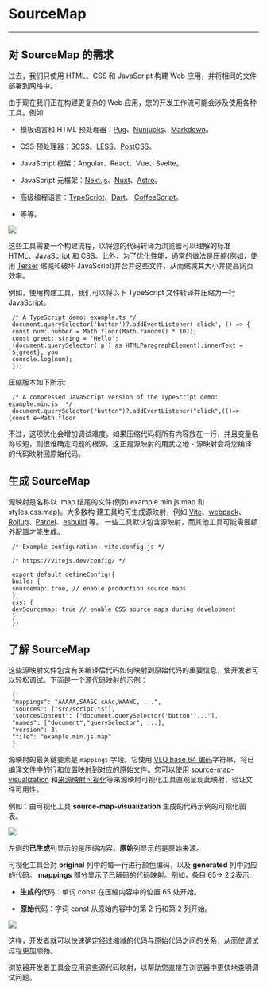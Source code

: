 # SourceMap
---

## 对 SourceMap 的需求

过去，我们只使用 HTML、CSS 和 JavaScript 构建 Web 应用，并将相同的文件部署到网络中。

由于现在我们正在构建更复杂的 Web 应用，您的开发工作流可能会涉及使用各种工具。例如:

- 模板语言和 HTML 预处理器：[Pug](https://pugjs.org/)、[Nunjucks](https://mozilla.github.io/nunjucks/)、[Markdown](https://daringFreball.net/projects/markdown/)。

- CSS 预处理器：[SCSS](https://sass-lang.com/)、[LESS](https://lesscss.org/)、[PostCSS](https://postcss.org/)。

- JavaScript 框架：Angular、React、Vue、Svelte。

- JavaScript 元框架：[Next.js](https://nextjs.org/)、[Nuxt](https://nuxt.com/)、[Astro](https://astro.build/)。

- 高级编程语言：[TypeScript](https://www.typescriptlang.org/)、[Dart](https://dart.dev/tools/dart2js)、
[CoffeeScript](https://coffeescript.org/)。

- 等等。


![](../img/sourcemap_05.png)

这些工具需要一个构建流程，以将您的代码转译为浏览器可以理解的标准 HTML、JavaScript 和 CSS。此外，为了优化性能，通常的做法是压缩(例如，使用 [Terser](https://github.com/terser/terser) 缩减和破坏 JavaScript)并合并这些文件，从而缩减其大小并提高网⻚效率。

例如，使用构建工具，我们可以将以下 TypeScript 文件转译并压缩为一行 JavaScript。

``` shell
 /* A TypeScript demo: example.ts */
 document.querySelector('button')?.addEventListener('click', () => {
 const num: number = Math.floor(Math.random() * 101);
 const greet: string = 'Hello';
 (document.querySelector('p') as HTMLParagraphElement).innerText = `${greet}, you
 console.log(num);
 });
```
压缩版本如下所示:

``` shell
 /* A compressed JavaScript version of the TypeScript demo: example.min.js  */
 document.querySelector("button")?.addEventListener("click",(()=>{const e=Math.floor
```
不过，这项优化会增加调试难度。如果压缩代码将所有内容放在一行，并且变量名称较短，则很难确定问题的根源。这正是源映射的用武之地 - 源映射会将您编译的代码映射回原始代码。

## 生成 SourceMap

源映射是名称以 .map 结尾的文件(例如 example.min.js.map 和 styles.css.map)。大多数构 建工具均可生成源映射，例如 [Vite](https://vitejs.dev/)、[webpack](https://webpack.js.org/)、[Rollup](https://rollupjs.org/)、[Parcel](https://parceljs.org/)、[esbuild](https://esbuild.github.io/) 等。 一些工具默认包含源映射，而其他工具可能需要额外配置才能生成。

``` shell
 /* Example configuration: vite.config.js */

 /* https://vitejs.dev/config/ */

 export default defineConfig({
 build: {
 sourcemap: true, // enable production source maps
 },
 css: {
 devSourcemap: true // enable CSS source maps during development
 }
 })
```

## 了解 SourceMap

这些源映射文件包含有关编译后代码如何映射到原始代码的重要信息，使开发者可以轻松调试。下面是一个源代码映射的示例：

``` shell
 {
 "mappings": "AAAAA,SAASC,cAAc,WAAWC, ...",
 "sources": ["src/script.ts"],
 "sourcesContent": ["document.querySelector('button')..."],
 "names": ["document","querySelector", ...],
 "version": 3,
 "file": "example.min.js.map"
 }
```

源映射的最关键要素是 `mappings` 字段。它使用 [VLQ base 64 编码](https://developer.chrome.com/blog/sourcemaps/?hl=zh-cn#base64-vlq-and-keeping-the-source-map-small)字符串，将已编译文件中的行和位置映射到对应的原始文件。您可以使用 [source-map-visualization](https://sokra.github.io/source-map-visualization/) 和[来源映射可视化](https://evanw.github.io/source-map-visualization/)等来源映射可视化工具直观呈现此映射，验证文件可用性。

例如：由可视化工具 **source-map-visualization** 生成的代码示例的可视化图表。

![](../img/sourcemap_03.png)

左侧的**已生成**列显示的是压缩内容，**原始**列显示的是原始来源。

可视化工具会对 **original** 列中的每一行进行颜色编码，以及 **generated** 列中对应的代码。 **mappings** 部分显示了已解码的代码映射。例如，条目 65-> 2:2表示:

- **生成的**代码：单词 const 在压缩内容中的位置 65 处开始。

- **原始**代码：字词 const 从原始内容中的第 2 行和第 2 列开始。

![](../img/sourcemap_04.png)

这样，开发者就可以快速确定经过缩减的代码与原始代码之间的关系，从而使调试过程更加顺畅。

浏览器开发者工具会应用这些源代码映射，以帮助您直接在浏览器中更快地查明调试问题。
